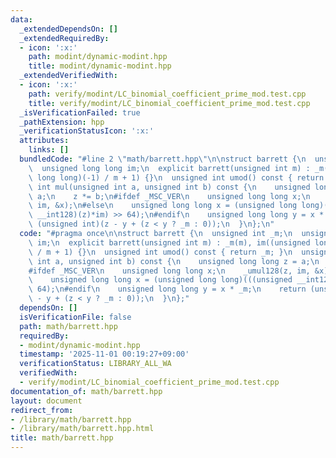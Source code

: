 ```yaml
---
data:
  _extendedDependsOn: []
  _extendedRequiredBy:
  - icon: ':x:'
    path: modint/dynamic-modint.hpp
    title: modint/dynamic-modint.hpp
  _extendedVerifiedWith:
  - icon: ':x:'
    path: verify/modint/LC_binomial_coefficient_prime_mod.test.cpp
    title: verify/modint/LC_binomial_coefficient_prime_mod.test.cpp
  _isVerificationFailed: true
  _pathExtension: hpp
  _verificationStatusIcon: ':x:'
  attributes:
    links: []
  bundledCode: "#line 2 \"math/barrett.hpp\"\n\nstruct barrett {\n  unsigned int _m;\n\
    \  unsigned long long im;\n  explicit barrett(unsigned int m) : _m(m), im((unsigned\
    \ long long)(-1) / m + 1) {}\n  unsigned int umod() const { return _m; }\n  unsigned\
    \ int mul(unsigned int a, unsigned int b) const {\n    unsigned long long z =\
    \ a;\n    z *= b;\n#ifdef _MSC_VER\n    unsigned long long x;\n    _umul128(z,\
    \ im, &x);\n#else\n    unsigned long long x = (unsigned long long)(((unsigned\
    \ __int128)(z)*im) >> 64);\n#endif\n    unsigned long long y = x * _m;\n    return\
    \ (unsigned int)(z - y + (z < y ? _m : 0));\n  }\n};\n"
  code: "#pragma once\n\nstruct barrett {\n  unsigned int _m;\n  unsigned long long\
    \ im;\n  explicit barrett(unsigned int m) : _m(m), im((unsigned long long)(-1)\
    \ / m + 1) {}\n  unsigned int umod() const { return _m; }\n  unsigned int mul(unsigned\
    \ int a, unsigned int b) const {\n    unsigned long long z = a;\n    z *= b;\n\
    #ifdef _MSC_VER\n    unsigned long long x;\n    _umul128(z, im, &x);\n#else\n\
    \    unsigned long long x = (unsigned long long)(((unsigned __int128)(z)*im) >>\
    \ 64);\n#endif\n    unsigned long long y = x * _m;\n    return (unsigned int)(z\
    \ - y + (z < y ? _m : 0));\n  }\n};"
  dependsOn: []
  isVerificationFile: false
  path: math/barrett.hpp
  requiredBy:
  - modint/dynamic-modint.hpp
  timestamp: '2025-11-01 00:19:27+09:00'
  verificationStatus: LIBRARY_ALL_WA
  verifiedWith:
  - verify/modint/LC_binomial_coefficient_prime_mod.test.cpp
documentation_of: math/barrett.hpp
layout: document
redirect_from:
- /library/math/barrett.hpp
- /library/math/barrett.hpp.html
title: math/barrett.hpp
---
```

